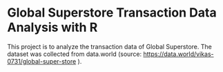 # Global Superstore Transaction Data Analysis with R
This project is to analyze the transaction data of Global Superstore. The dataset was collected from data.world (source: https://data.world/vikas-0731/global-super-store ).
